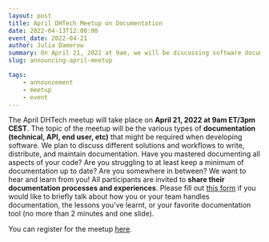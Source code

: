 ```yaml
---
layout: post
title: April DHTech Meetup on Documentation
date: 2022-04-13T12:00:00
event_date: 2022-04-21
author: Julia Damerow
summary: On April 21, 2022 at 9am, we will be discussing software documentation (technical, API, end user, etc). Come join us!
slug: announcing-april-meetup

tags:
    - announcement
    - meetup
    - event
---
```

The April DHTech meetup will take place on **April 21, 2022 at 9am ET/3pm CEST**. The topic of the meetup will be the various types of **documentation (technical, API, end user, etc)** that might be required when developing software. We plan to discuss different solutions and workflows to write, distribute, and maintain documentation. Have you mastered documenting all aspects of your code? Are you struggling to at least keep a minimum of documentation up to date? Are you somewhere in between? We want to hear and learn from you! All participants are invited to **share their documentation processes and experiences**. Please fill out [this form](https://forms.gle/XowNEod5mzMpsQnB6) if you would like to briefly talk about how you or your team handles documentation, the lessons you’ve learnt, or your favorite documentation tool (no more than 2 minutes and one slide).

You can register for the meetup [here](https://asu.zoom.us/meeting/register/tZEsc-6qpzgoH93OXGXJExrwCtSdUks2EEuM).
